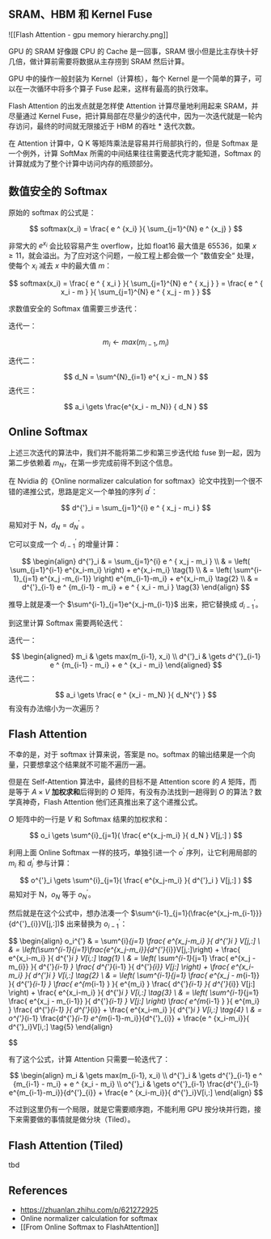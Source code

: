 ## SRAM、HBM 和 Kernel Fuse

![[Flash Attention - gpu memory hierarchy.png]]

GPU 的 SRAM 好像跟 CPU 的 Cache 是一回事，SRAM 很小但是比主存快十好几倍，做计算前需要将数据从主存捞到 SRAM 然后计算。

GPU 中的操作一般封装为 Kernel（计算核），每个 Kernel 是一个简单的算子，可以在一次循环中将多个算子 Fuse 起来，这样有最高的执行效率。

Flash Attention 的出发点就是怎样使 Attention 计算尽量地利用起来 SRAM，并尽量通过 Kernel Fuse，把计算局部在尽量少的迭代中，因为一次迭代就是一轮内存访问，最终的时间就无限接近于 HBM 的吞吐 * 迭代次数。

在 Attention 计算中，Q K 等矩阵乘法是容易并行局部执行的，但是 Softmax 是一个例外，计算 SoftMax 所需的中间结果往往需要迭代完才能知道，Softmax 的计算就成为了整个计算中访问内存的瓶颈部分。

## 数值安全的 Softmax

原始的 softmax 的公式是：

$$
 softmax(x_i) = \frac{ e ^ {x_i} }{ \sum_{j=1}^{N} e ^ {x_j} }
$$

非常大的 $e ^ {x_i}$ 会比较容易产生 overflow，比如 float16 最大值是 65536，如果 $x \ge 11$，就会溢出。为了应对这个问题，一般工程上都会做一个 ”数值安全“ 处理，使每个 $x_i$ 减去 $x$ 中的最大值 $m$：
	
$$ 
softmax(x_i) =
  \frac{ e ^ { x_i } }{ \sum_{j=1}^{N} e ^ { x_j }  } = 
  \frac{ e ^ { x_i  - m } }{ \sum_{j=1}^{N} e ^ { x_j - m }  }
$$

求数值安全的 Softmax 值需要三步迭代：

迭代一：

$$
m_i \gets max(m_{i-1}, m_i)
$$

迭代二：

$$
d_N = \sum^{N}_{i=1} e^{ x_i - m_N }
$$
迭代三：

$$
a_i \gets \frac{e^{x_i - m_N}} { d_N }
$$

## Online Softmax

上述三次迭代的算法中，我们并不能将第二步和第三步迭代给 fuse 到一起，因为第二步依赖着 $m_N$，在第一步完成前得不到这个信息。

在 Nvidia 的《Online normalizer calculation for softmax》论文中找到一个很不错的递推公式，思路是定义一个单独的序列 $d^{'}$：

$$
d^{'}_i = 
\sum_{j=1}^{i} 
e ^ { x_j - m_i }
$$

易知对于 N，$d_N = d_N ^ {'}$ 。

它可以变成一个 $d^{'}_{i-1}$ 的增量计算：

$$
\begin{align}
	d^{'}_i & = \sum_{j=1}^{i} e ^ { x_j - m_i } \\
			& = 
				\left(
				\sum_{j=1}^{i-1}
				e^{x_i-m_i}
				\right) +
				e^{x_i-m_i}
				\tag{1}
			\\
			& = 
				\left(
				\sum^{i-1}_{j=1}
				e^{x_j -m_{i-1}}
				\right)
				e^{m_{i-1}-m_i} + 
				e^{x_i-m_i}
				\tag{2}
			\\
	        & = 
		        d^{'}_{i-1} 
		        e ^ {m_{i-1} - m_i} + 
		        e ^ { x_i - m_i }
			    \tag{3}
\end{align} 
$$

推导上就是凑一个 $\sum^{i-1}_{j=1}e^{x_j-m_{i-1}}$ 出来，把它替换成 $d^{'}_{i-1}$。

到这里计算 Softmax 需要两轮迭代：

迭代一：

$$ 
	  \begin{aligned}
	   m_i & \gets max(m_{i-1}, x_i) \\
	   d^{'}_i & \gets d^{'}_{i-1} e ^ {m_{i-1} - m_i} + e ^ {x_i - m_i} 
	  \end{aligned} 
$$
迭代二：

$$ a_i \gets \frac{ e ^ {x_i - m_N} }{ d_N^{'} } $$
有没有办法缩小为一次遍历？ 

## Flash Attention

不幸的是，对于 softmax 计算来说，答案是 no。softmax 的输出结果是一个向量，只要想拿这个结果就不可能不遍历一遍。

但是在 Self-Attention 算法中，最终的目标不是 Attention score 的 $A$ 矩阵，而是等于 $A \times V$ **加权求和**后得到的 $O$ 矩阵，有没有办法找到一趟得到 $O$ 的算法？数学真神奇，Flash Attention 他们还真推出来了这个递推公式。

$O$ 矩阵中的一行是 $V$ 和 Softmax 结果的加权求和：

$$ o_i \gets \sum^{i}_{j=1}( \frac{ e^{x_j-m_i} }{ d_N } V[j,:] ) $$

利用上面 Online Softmax 一样的技巧，单独引进一个 $o^{'}$ 序列，让它利用局部的 $m_i$ 和 $d^{'}_{i}$ 参与计算：

$$ o^{'}_i \gets \sum^{i}_{j=1}( \frac{ e^{x_j-m_i} }{ d^{'}_i } V[j,:] ) $$
易知对于 N，$o_N$ 等于 $o^{'}_N$。

然后就是在这个公式中，想办法凑一个 $\sum^{i-1}_{j=1}(\frac{e^{x_j-m_{i-1}}}{d^{'}_{i}}V[j,:])$ 出来替换为 $o^{'}_{i-1}$：

$$
	\begin{align}
	o_i^{'} & = 
				\sum^{i}_{j=1}
				\frac{ e^{x_j-m_i} }{ d^{'}_i }
				V[j,:]
			\\
			& = 
				\left(\sum^{i-1}_{j=1}\frac{e^{x_j-m_i}}{d^{'}_{i}}V[j,:]\right) + 
				\frac{ e^{x_i-m_i} }{ d^{'}_i } V[i,:]
				\tag{1}
			\\
			& = 
				\left( 
				\sum^{i-1}_{j=1}
				\frac{ e^{x_j - m_{i}} }{ d^{'}_{i-1} }
				\frac{ d^{'}_{i-1} }{ d^{'}_{i}}
				V[j:]
				\right) + 
				\frac{ e^{x_i-m_i} }{ d^{'}_i } V[i,:]
				\tag{2}
			\\
			& = 
				\left( 
				\sum^{i-1}_{j=1}
				\frac{ e^{x_j - m_{i-1}} }{ d^{'}_{i-1} }
				\frac{ e^{m_{i-1} } }{ e^{m_i} }
				\frac{ d^{'}_{i-1} }{ d^{'}_{i}}
				V[j:]
				\right) + 
				\frac{ e^{x_i-m_i} }{ d^{'}_i } V[i,:]
				\tag{3}
			\\
			& = 
				\left( 
				\sum^{i-1}_{j=1}
				\frac{ e^{x_j - m_{i-1}} }{ d^{'}_{i-1} }
				V[j:]
				\right)
				\frac{ e^{m_{i-1} } }{ e^{m_i} }
				\frac{ d^{'}_{i-1} }{ d^{'}_{i}} + 
				\frac{ e^{x_i-m_i} }{ d^{'}_i } V[i,:]
				\tag{4}
			\\
		    & = 
		        o^{'}_{i-1}
		        \frac{d^{'}_{i-1} e^{m_{i-1}-m_i}}{d^{'}_{i}} + \frac{e ^ {x_i-m_i}}{ d^{'}_i}V[i,:]
		        \tag{5}
	\end{align}
	
$$

有了这个公式，计算 Attention 只需要一轮迭代了：

$$
\begin{align}
  m_i & \gets max(m_{i-1}, x_i) \\
  d^{'}_i & \gets d^{'}_{i-1} e ^ {m_{i-1} - m_i} + e ^ {x_i - m_i} \\
  o^{'}_i & \gets o^{'}_{i-1} \frac{d^{'}_{i-1} e^{m_{i-1}-m_i}}{d^{'}_{i}} + \frac{e ^ {x_i-m_i}}{ d^{'}_i}V[i,:]
\end{align}
$$

不过到这里仍有一个局限，就是它需要顺序跑，不能利用 GPU 按分块并行跑，接下来需要做的事情就是做分块（Tiled）。

## Flash Attention (Tiled)

tbd

## References
- https://zhuanlan.zhihu.com/p/621272925
- Online normalizer calculation for softmax
- [[From Online Softmax to FlashAttention]]

